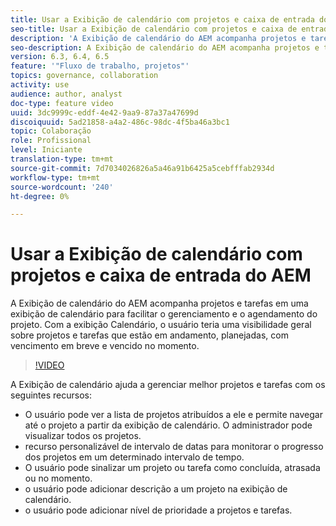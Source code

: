 ```yaml
---
title: Usar a Exibição de calendário com projetos e caixa de entrada do AEM
seo-title: Usar a Exibição de calendário com projetos e caixa de entrada do AEM
description: 'A Exibição de calendário do AEM acompanha projetos e tarefas em uma exibição de calendário para facilitar o gerenciamento e o agendamento do projeto. Com a exibição Calendário, o usuário teria uma visibilidade geral sobre projetos e tarefas que estão em andamento, planejadas, com vencimento em breve e vencido no momento. '
seo-description: A Exibição de calendário do AEM acompanha projetos e tarefas em uma exibição de calendário para facilitar o gerenciamento e o agendamento do projeto. Com a exibição Calendário, o usuário teria uma visibilidade geral sobre projetos e tarefas que estão em andamento, planejadas, com vencimento em breve e vencido no momento.
version: 6.3, 6.4, 6.5
feature: '"Fluxo de trabalho, projetos"'
topics: governance, collaboration
activity: use
audience: author, analyst
doc-type: feature video
uuid: 3dc9999c-eddf-4e42-9aa9-87a37a47699d
discoiquuid: 5ad21858-a4a2-486c-98dc-4f5ba46a3bc1
topic: Colaboração
role: Profissional
level: Iniciante
translation-type: tm+mt
source-git-commit: 7d7034026826a5a46a91b6425a5cebfffab2934d
workflow-type: tm+mt
source-wordcount: '240'
ht-degree: 0%

---
```



# Usar a Exibição de calendário com projetos e caixa de entrada do AEM

A Exibição de calendário do AEM acompanha projetos e tarefas em uma exibição de calendário para facilitar o gerenciamento e o agendamento do projeto. Com a exibição Calendário, o usuário teria uma visibilidade geral sobre projetos e tarefas que estão em andamento, planejadas, com vencimento em breve e vencido no momento.

>[!VIDEO](https://video.tv.adobe.com/v/16804/?quality=12&learn=on)

A Exibição de calendário ajuda a gerenciar melhor projetos e tarefas com os seguintes recursos:

* O usuário pode ver a lista de projetos atribuídos a ele e permite navegar até o projeto a partir da exibição de calendário. O administrador pode visualizar todos os projetos.
* recurso personalizável de intervalo de datas para monitorar o progresso dos projetos em um determinado intervalo de tempo.
* O usuário pode sinalizar um projeto ou tarefa como concluída, atrasada ou no momento.
* o usuário pode adicionar descrição a um projeto na exibição de calendário.
* o usuário pode adicionar nível de prioridade a projetos e tarefas.
